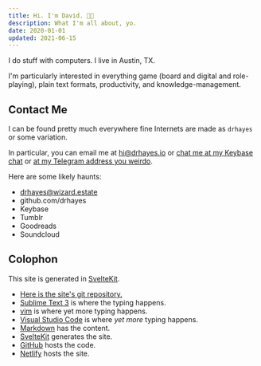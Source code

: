 ```yaml
---
title: Hi. I'm David. 👋🏽
description: What I'm all about, yo.
date: 2020-01-01
updated: 2021-06-15
---
```


<script>
  import MeLink from '$lib/components/meLink.svelte';
</script>

I do stuff with computers. I live in Austin, TX.

I'm particularly interested in everything game (board and digital and role-playing), plain text formats, productivity, and knowledge-management.

## Contact Me

I can be found pretty much everywhere fine Internets are made as `drhayes` or some variation.

In particular, you can email me at <hi@drhayes.io> or [chat me at my Keybase chat][keybasechat] or
[at my Telegram address you weirdo][telegram].

Here are some likely haunts:

* <MeLink href="https://wizard.estate/drhayes">drhayes@wizard.estate</MeLink>
* <MeLink href="https://github.com/drhayes">github.com/drhayes</MeLink>
* <MeLink href="https://keybase.io/drhayes">Keybase</MeLink>
* <MeLink href="https://drhayes.tumblr.com">Tumblr</MeLink>
* <MeLink href="https://www.goodreads.com/drhayes">Goodreads</MeLink>
* <MeLink href="https://soundcloud.com/drhayes">Soundcloud</MeLink>

## Colophon

This site is generated in [SvelteKit].

* [Here is the site's git repository.][site]
* [Sublime Text 3][sublime] is where the typing happens.
* [vim] is where yet more typing happens.
* [Visual Studio Code][vsc] is where *yet more* typing happens.
* [Markdown] has the content.
* [SvelteKit] generates the site.
* [GitHub] hosts the code.
* [Netlify] hosts the site.

[site]: https://github.com/drhayes/drhayes.io
[sublime]: https://www.sublimetext.com/3
[vim]: https://www.vim.org/
[markdown]: https://daringfireball.net/projects/markdown/
[github]: https://github.com/
[netlify]: https://www.netlify.com/
[telegram]: https://t.me/drhayes
[keybasechat]: https://keybase.io/drhayes/chat
[vsc]: https://code.visualstudio.com
[sveltekit]: https://kit.svelte.dev
